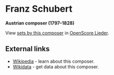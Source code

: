 
# Franz Schubert

__Austrian composer (1797–1828)__

View [sets by this composer] in [OpenScore Lieder].

[sets by this composer]: https://musescore.com/openscore-lieder-corpus/sets?order=title&text=Schubert,+Franz
[OpenScore Lieder]: https://musescore.com/openscore-lieder-corpus

## External links

- [Wikipedia] - learn about this composer.
- [Wikidata] - get data about this composer.

[Wikipedia]: https://en.wikipedia.org/wiki/Franz_Schubert
[Wikidata]: https://www.wikidata.org/wiki/Q7312
